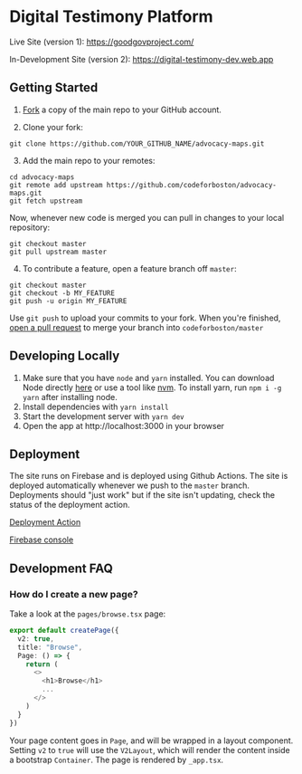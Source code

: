 # Digital Testimony Platform

Live Site (version 1): https://goodgovproject.com/

In-Development Site (version 2): https://digital-testimony-dev.web.app

## Getting Started

1. [Fork](https://docs.github.com/en/github/getting-started-with-github/fork-a-repo) a copy of the main repo to your GitHub account.

2. Clone your fork:

```
git clone https://github.com/YOUR_GITHUB_NAME/advocacy-maps.git
```

3. Add the main repo to your remotes:

```
cd advocacy-maps
git remote add upstream https://github.com/codeforboston/advocacy-maps.git
git fetch upstream
```

Now, whenever new code is merged you can pull in changes to your local repository:

```
git checkout master
git pull upstream master
```

4. To contribute a feature, open a feature branch off `master`:

```
git checkout master
git checkout -b MY_FEATURE
git push -u origin MY_FEATURE
```

Use `git push` to upload your commits to your fork. When you're finished, [open a pull request](https://docs.github.com/en/pull-requests/collaborating-with-pull-requests/proposing-changes-to-your-work-with-pull-requests/creating-a-pull-request-from-a-fork) to merge your branch into `codeforboston/master`

## Developing Locally

1. Make sure that you have `node` and `yarn` installed. You can download Node directly [here](https://nodejs.org/en/download/) or use a tool like [nvm](https://github.com/nvm-sh/nvm). To install yarn, run `npm i -g yarn` after installing node.
2. Install dependencies with `yarn install`
3. Start the development server with `yarn dev`
4. Open the app at http://localhost:3000 in your browser

## Deployment

The site runs on Firebase and is deployed using Github Actions. The site is deployed automatically whenever we push to the `master` branch. Deployments should "just work" but if the site isn't updating, check the status of the deployment action.

[Deployment Action](https://github.com/codeforboston/advocacy-maps/actions/workflows/firebase-hosting-merge.yml)

[Firebase console](https://console.firebase.google.com/u/0/project/digital-testimony-dev/)

## Development FAQ

### How do I create a new page?

Take a look at the `pages/browse.tsx` page:

```typescript
export default createPage({
  v2: true,
  title: "Browse",
  Page: () => {
    return (
      <>
        <h1>Browse</h1>
        ...
      </>
    )
  }
})
```

Your page content goes in `Page`, and will be wrapped in a layout component. Setting `v2` to `true` will use the `V2Layout`, which will render the content inside a bootstrap `Container`. The page is rendered by `_app.tsx`.
